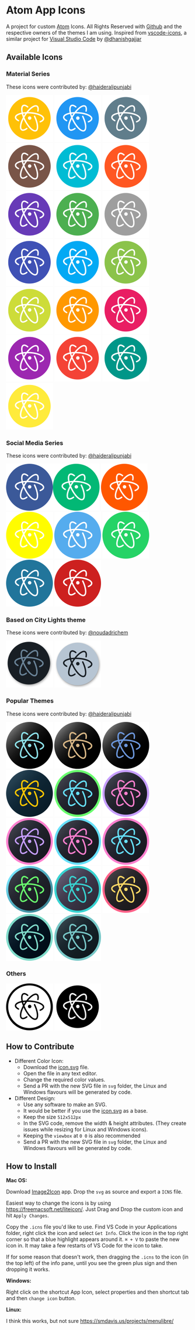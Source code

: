 # Atom App Icons
 A project for custom [Atom](https://atom.io) Icons. All Rights Reserved with [Github](https://github.com) and the respective owners of the themes I am using.
 Inspired from [vscode-icons](https://github.com/dhanishgajjar/vscode-icons), a similar project for [Visual Studio Code](https://code.visualstudio.com/) by [@dhanishgajjar](https://github.com/dhanishgajjar/)

 ## Available Icons

### Material Series
 These icons were contributed by: [@haideralipunjabi](https://github.com/haideralipunjabi)

 <img title="material_amber.svg" src="svg/material_amber.svg" width="128px"> <img title="material_blue.svg" src="svg/material_blue.svg" width="128px"> <img title="material_bluegrey.svg" src="svg/material_bluegrey.svg" width="128px"> <img title="material_brown.svg" src="svg/material_brown.svg" width="128px"> <img title="material_cyan.svg" src="svg/material_cyan.svg" width="128px"> <img title="material_deeporange.svg" src="svg/material_deeporange.svg" width="128px"> <img title="material_deeppurple.svg" src="svg/material_deeppurple.svg" width="128px"> <img title="material_green.svg" src="svg/material_green.svg" width="128px"> <img title="material_grey.svg" src="svg/material_grey.svg" width="128px"> <img title="material_indigo.svg" src="svg/material_indigo.svg" width="128px"> <img title="material_lightblue.svg" src="svg/material_lightblue.svg" width="128px"> <img title="material_lightgreen.svg" src="svg/material_lightgreen.svg" width="128px"> <img title="material_lime.svg" src="svg/material_lime.svg" width="128px"> <img title="material_orange.svg" src="svg/material_orange.svg" width="128px"> <img title="material_pink.svg" src="svg/material_pink.svg" width="128px"> <img title="material_purple.svg" src="svg/material_purple.svg" width="128px"> <img title="material_red.svg" src="svg/material_red.svg" width="128px"> <img title="material_teal.svg" src="svg/material_teal.svg" width="128px"> <img title="material_yellow.svg" src="svg/material_yellow.svg" width="128px">
### Social Media Series
 These icons were contributed by: [@haideralipunjabi](https://github.com/haideralipunjabi)

 <img title="social_facebook.svg" src="svg/social_facebook.svg" width="128px"><img title="social_medium.svg" src="svg/social_medium.svg" width="128px"> <img title="social_reddit.svg" src="svg/social_reddit.svg" width="128px"><img title="social_snapchat.svg" src="svg/social_snapchat.svg" width="128px"> <img title="social_twitter.svg" src="svg/social_twitter.svg" width="128px"> <img title="social_whatsapp.svg" src="svg/social_whatsapp.svg" width="128px"> <img title="social_wordpress.svg" src="svg/social_wordpress.svg" width="128px"> <img title="social_youtube.svg" src="svg/social_youtube.svg" width="128px">


### Based on City Lights theme
These icons were contributed by: [@noudadrichem](https://github.com/noudadrichem)

<img title="city_lights_dark.svg" src="svg/city_lights_dark.svg" width="128px" height="128px"> <img title="city_lights_lights.svg" src="svg/city_lights_light.svg" width="128px" height="128px">

### Popular Themes
 These icons were contributed by: [@haideralipunjabi](https://github.com/haideralipunjabi)

 <img title="poptheme_city-lights-one.svg" src="svg/poptheme_city-lights-one.svg" width="128px"> <img title="poptheme_city-lights-two.svg" src="svg/poptheme_city-lights-two.svg" width="128px"> <img title="poptheme_city-lights.svg" src="svg/poptheme_city-lights.svg" width="128px"> <img title="poptheme_cobalt2.svg" src="svg/poptheme_cobalt2.svg" width="128px"> <img title="poptheme_dracula-five.svg" src="svg/poptheme_dracula-five.svg" width="128px"> <img title="poptheme_dracula-four.svg" src="svg/poptheme_dracula-four.svg" width="128px"> <img title="poptheme_dracula-one.svg" src="svg/poptheme_dracula-one.svg" width="128px"> <img title="poptheme_dracula-three.svg" src="svg/poptheme_dracula-three.svg" width="128px"> <img title="poptheme_dracula-two.svg" src="svg/poptheme_dracula-two.svg" width="128px"> <img title="poptheme_dracula.svg" src="svg/poptheme_dracula.svg" width="128px"> <img title="poptheme_levelup.svg" src="svg/poptheme_levelup.svg" width="128px"> <img title="poptheme_monokai-pro.svg" src="svg/poptheme_monokai-pro.svg" width="128px"> <img title="poptheme_night-owl.svg" src="svg/poptheme_night-owl.svg" width="128px"> <img title="poptheme_oceanic-next.svg" src="svg/poptheme_oceanic-next.svg" width="128px">
### Others
 <img title="blackonwhite.svg" src="svg/blackonwhite.svg" width="128px"> <img title="whiteonblack.svg" src="svg/whiteonblack.svg" width="128px">

 ## How to Contribute
 * Different Color Icon:
     * Download the [icon.svg](icon.svg) file.
     * Open the file in any text editor.
     * Change the required color values.
     * Send a PR with the new SVG file in `svg` folder, the Linux and Windows flavours will be generated by code.
 * Different Design:
     * Use any software to make an SVG.
     * It would be better if you use the [icon.svg](icon.svg) as a base.
     * Keep the size `512x512px`
     * In the SVG code, remove the width & height attributes. (They create issues while resizing for Linux and Windows icons).
     * Keeping the `viewbox` at `0 0` is also recommended
     * Send a PR with the new SVG file in `svg` folder, the Linux and Windows flavours will be generated by code.

 ## How to Install

 **Mac OS:**

 Download [Image2Icon](http://www.img2icnsapp.com/) app. Drop the  `svg` as source and export a `ICNS` file.

 Easiest way to change the icons is by using https://freemacsoft.net/liteicon/. Just Drag and Drop the custom icon and hit `Apply Changes`.

 Copy the `.icns` file you'd like to use. Find VS Code in your Applications folder, right click the icon and select `Get Info`. Click the icon in the top right corner so that a blue highlight appears around it. `⌘ + V` to paste the new icon in. It may take a few restarts of VS Code for the icon to take.

 If for some reason that doesn't work, then dragging the `.icns` to the icon (in the top left) of the info pane, until you see the green plus sign and then dropping it works.

 **Windows:**

 Right click on the shortcut App Icon, select properties and then shortcut tab and then `change icon` button.

 **Linux:**

 I think this works, but not sure https://smdavis.us/projects/menulibre/
